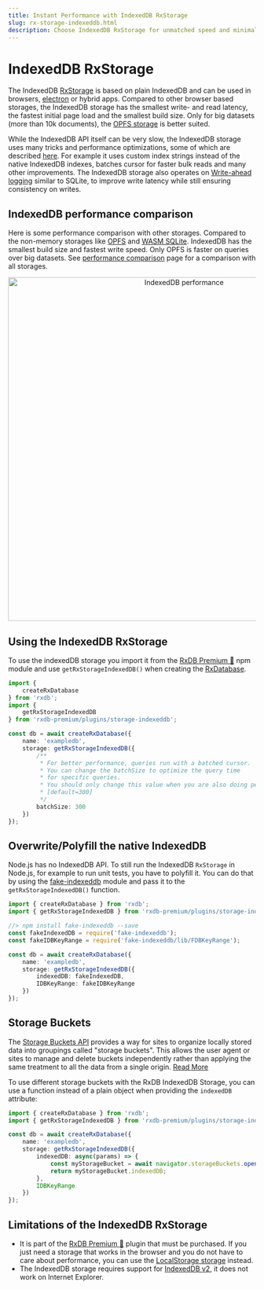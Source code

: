 ```yaml
---
title: Instant Performance with IndexedDB RxStorage
slug: rx-storage-indexeddb.html
description: Choose IndexedDB RxStorage for unmatched speed and minimal build size. Perfect for fast-performing apps that demand reliable, lightweight data solutions.
---
```


# IndexedDB RxStorage

The IndexedDB [RxStorage](./rx-storage.md) is based on plain IndexedDB and can be used in browsers, [electron](./electron-database.md) or hybrid apps.
Compared to other browser based storages, the IndexedDB storage has the smallest write- and read latency, the fastest initial page load
and the smallest build size. Only for big datasets (more than 10k documents), the [OPFS storage](./rx-storage-opfs.md) is better suited.

While the IndexedDB API itself can be very slow, the IndexedDB storage uses many tricks and performance optimizations, some of which are described [here](./slow-indexeddb.md). For example it uses custom index strings instead of the native IndexedDB indexes, batches cursor for faster bulk reads and many other improvements. The IndexedDB storage also operates on [Write-ahead logging](https://en.wikipedia.org/wiki/Write-ahead_logging) similar to SQLite, to improve write latency while still ensuring consistency on writes.


## IndexedDB performance comparison

Here is some performance comparison with other storages. Compared to the non-memory storages like [OPFS](./rx-storage-opfs.md) and [WASM SQLite](./rx-storage-sqlite.md). IndexedDB has the smallest build size and fastest write speed. Only OPFS is faster on queries over big datasets. See [performance comparison](./rx-storage-performance.md) page for a comparison with all storages.

<p align="center">
  <img src="./files/rx-storage-performance-browser.png" alt="IndexedDB performance" width="700" />
</p>

## Using the IndexedDB RxStorage

To use the indexedDB storage you import it from the [RxDB Premium 👑](/premium/) npm module and use `getRxStorageIndexedDB()` when creating the [RxDatabase](./rx-database.md).

```ts
import {
    createRxDatabase
} from 'rxdb';
import {
    getRxStorageIndexedDB
} from 'rxdb-premium/plugins/storage-indexeddb';

const db = await createRxDatabase({
    name: 'exampledb',
    storage: getRxStorageIndexedDB({
        /**
         * For better performance, queries run with a batched cursor.
         * You can change the batchSize to optimize the query time
         * for specific queries.
         * You should only change this value when you are also doing performance measurements.
         * [default=300]
         */
        batchSize: 300
    })
});
```


## Overwrite/Polyfill the native IndexedDB

Node.js has no IndexedDB API. To still run the IndexedDB `RxStorage` in Node.js, for example to run unit tests, you have to polyfill it.
You can do that by using the [fake-indexeddb](https://github.com/dumbmatter/fakeIndexedDB) module and pass it to the `getRxStorageIndexedDB()` function.

```ts
import { createRxDatabase } from 'rxdb';
import { getRxStorageIndexedDB } from 'rxdb-premium/plugins/storage-indexeddb';

//> npm install fake-indexeddb --save
const fakeIndexedDB = require('fake-indexeddb');
const fakeIDBKeyRange = require('fake-indexeddb/lib/FDBKeyRange');

const db = await createRxDatabase({
    name: 'exampledb',
    storage: getRxStorageIndexedDB({
        indexedDB: fakeIndexedDB,
        IDBKeyRange: fakeIDBKeyRange
    })
});

```


## Storage Buckets

The [Storage Buckets API](https://wicg.github.io/storage-buckets/) provides a way for sites to organize locally stored data into groupings called "storage buckets". This allows the user agent or sites to manage and delete buckets independently rather than applying the same treatment to all the data from a single origin. [Read More](https://developer.chrome.com/docs/web-platform/storage-buckets?hl=en)

To use different storage buckets with the RxDB IndexedDB Storage, you can use a function instead of a plain object when providing the  `indexedDB` attribute:

```ts
import { createRxDatabase } from 'rxdb';
import { getRxStorageIndexedDB } from 'rxdb-premium/plugins/storage-indexeddb';

const db = await createRxDatabase({
    name: 'exampledb',
    storage: getRxStorageIndexedDB({
        indexedDB: async(params) => {
            const myStorageBucket = await navigator.storageBuckets.open('myApp-' + params.databaseName);
            return myStorageBucket.indexedDB;
        },
        IDBKeyRange
    })
});
```



## Limitations of the IndexedDB RxStorage

- It is part of the [RxDB Premium 👑](/premium/) plugin that must be purchased. If you just need a storage that works in the browser and you do not have to care about performance, you can use the [LocalStorage storage](./rx-storage-localstorage.md) instead.
- The IndexedDB storage requires support for [IndexedDB v2](https://caniuse.com/indexeddb2), it does not work on Internet Explorer. 

